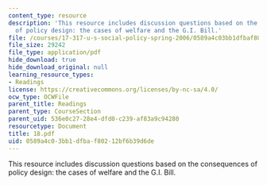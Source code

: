 ```yaml
---
content_type: resource
description: 'This resource includes discussion questions based on the consequences
  of policy design: the cases of welfare and the G.I. Bill.'
file: /courses/17-317-u-s-social-policy-spring-2006/0589a4c03bb1dfbaf80212bf6b39d6de_18.pdf
file_size: 29242
file_type: application/pdf
hide_download: true
hide_download_original: null
learning_resource_types:
- Readings
license: https://creativecommons.org/licenses/by-nc-sa/4.0/
ocw_type: OCWFile
parent_title: Readings
parent_type: CourseSection
parent_uid: 536e0c27-28e4-dfd0-c239-af83a9c94280
resourcetype: Document
title: 18.pdf
uid: 0589a4c0-3bb1-dfba-f802-12bf6b39d6de
---
```

This resource includes discussion questions based on the consequences of policy design: the cases of welfare and the G.I. Bill.